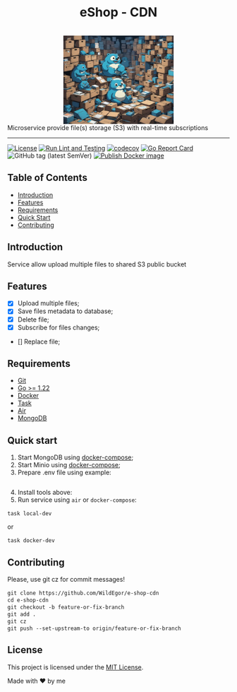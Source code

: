 <h1 align="center"> eShop - CDN </h1> <br>
<div>
    <img src="assets/logo.png" width="250" height="200" style="display: block;margin-left: auto;margin-right: auto;>
    <hr>
    <p align="center">
      Microservice provide file(s) storage (S3) with real-time subscriptions
    </p>
</div>
<hr>

[![License](https://img.shields.io/badge/License-MIT-blue.svg)](https://opensource.org/licenses/MIT)
[![Run Lint and Testing](https://github.com/WildEgor/e-shop-support-bot/actions/workflows/lint.yml/badge.svg)](https://github.com/WildEgor/e-shop-cdn/actions/workflows/lint.yml)
[![codecov](https://codecov.io/gh/WildEgor/e-shop-cdn/branch/develop/graph/badge.svg)](https://codecov.io/gh/WildEgor/e-shop-cdn/branch/develop)
[![Go Report Card](https://goreportcard.com/badge/github.com/WildEgor/e-shop-cdn)](https://goreportcard.com/report/github.com/WildEgor/e-shop-cdn)
![GitHub tag (latest SemVer)](https://img.shields.io/github/v/tag/WildEgor/e-shop-cdn)
[![Publish Docker image](https://github.com/WildEgor/e-shop-cdn/actions/workflows/publish.yml/badge.svg)](https://hub.docker.com/repository/docker/wildegor/e-shop-cdn)

## Table of Contents
- [Introduction](#introduction)
- [Features](#features)
- [Requirements](#requirements)
- [Quick Start](#quick-start)
- [Contributing](#contributing)

## Introduction

Service allow upload multiple files to shared S3 public bucket

## Features

- [x] Upload multiple files;
- [x] Save files metadata to database;
- [x] Delete file;
- [x] Subscribe for files changes;
- [] Replace file;

## Requirements

- [Git](http://git-scm.com/)
- [Go >= 1.22](https://go.dev/dl/)
- [Docker](https://www.docker.com/products/docker-desktop/)
- [Task](https://taskfile.dev/installation/)
- [Air](https://github.com/cosmtrek/air?tab=readme-ov-file#via-go-install-recommended)
- [MongoDB](https://www.mongodb.com/)

## Quick start

1. Start MongoDB using [docker-compose](https://github.com/WildEgor/e-shop-dot/blob/develop/docker-compose.yaml#L130);
2. Start Minio using [docker-compose](https://github.com/WildEgor/e-shop-dot/blob/develop/docker-compose.yaml#L162);
3. Prepare .env file using example:
```text

```
4. Install tools above:
5. Run service using ```air``` or ```docker-compose```:
```shell
task local-dev
```
or
```shell
task docker-dev
```

## Contributing

Please, use git cz for commit messages!
```shell
git clone https://github.com/WildEgor/e-shop-cdn
cd e-shop-cdn
git checkout -b feature-or-fix-branch
git add .
git cz
git push --set-upstream-to origin/feature-or-fix-branch
```

## License

<p>This project is licensed under the <a href="LICENSE">MIT License</a>.</p>

Made with ❤️ by me
